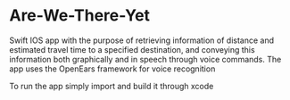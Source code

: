 # Are-We-There-Yet

Swift IOS app with the purpose of retrieving information of distance and estimated travel time to a specified destination, and conveying this information both graphically and in speech through voice commands. The app uses the OpenEars framework for voice recognition


To run the app simply import and build it through xcode
